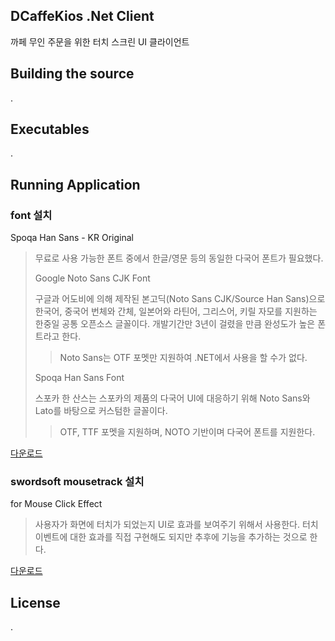 
## DCaffeKios .Net Client

까페 무인 주문을 위한 터치 스크린 UI 클라이언트

## Building the source

.

## Executables

.

## Running Application

### font 설치

Spoqa Han Sans - KR Original

> 무료로 사용 가능한 폰트 중에서 한글/영문 등의 동일한 다국어 폰트가 필요했다.
> 
> Google Noto Sans CJK Font
> 
> 구글과 어도비에 의해 제작된 본고딕(Noto Sans CJK/Source Han Sans)으로 한국어, 중국어 번체와 간체, 일본어와 라틴어, 그리스어, 키릴 자모를 지원하는 한중일 공통 오픈소스 글꼴이다. 개발기간만 3년이 걸렸을 만큼 완성도가 높은 폰트라고 한다.
> > Noto Sans는 OTF 포멧만 지원하여 .NET에서 사용을 할 수가 없다.
> 
> Spoqa Han Sans Font
> 
> 스포카 한 산스는 스포카의 제품의 다국어 UI에 대응하기 위해 Noto Sans와 Lato를 바탕으로 커스텀한 글꼴이다.
> > OTF, TTF 포멧을 지원하며, NOTO 기반이며 다국어 폰트를 지원한다.

[다운로드](https://github.com/spoqa/spoqa-han-sans/releases/download/2.1.0/SpoqaHanSans_original.zip)

### swordsoft mousetrack 설치

for Mouse Click Effect
> 사용자가 화면에 터치가 되었는지 UI로 효과를 보여주기 위해서 사용한다.
> 터치 이벤트에 대한 효과를 직접 구현해도 되지만 추후에 기능을 추가하는 것으로 한다.

[다운로드](http://www.swordsoft.idv.tw/mousetrack/)

## License

.